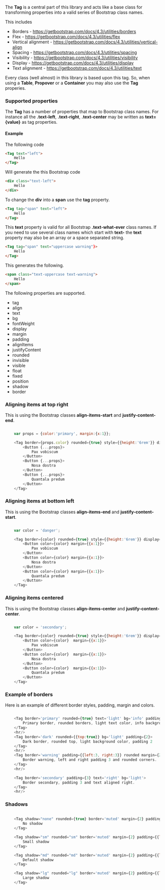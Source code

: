 
The **Tag** is a central part of this library and acts like a base class for transforming properties into a valid
series of Bootstrap class names.

This includes

* Borders - https://getbootstrap.com/docs/4.3/utilities/borders
* Flex - https://getbootstrap.com/docs/4.3/utilities/flex
* Vertical alignment - https://getbootstrap.com/docs/4.3/utilities/vertical-align
* Spacing - https://getbootstrap.com/docs/4.3/utilities/spacing
* Visibility - https://getbootstrap.com/docs/4.3/utilities/visibility
* Display - https://getbootstrap.com/docs/4.3/utilities/display
* Text alignment - https://getbootstrap.com/docs/4.3/utilities/text

Every class (well almost) in this library is based upon this tag. So, when using a **Table**, **Propover** or a **Container**
you may also use the **Tag** properies.

### Supported properties

The **Tag** has a number of properties that map to Bootstrap class names.
For instance all the **.text-left**, **.text-right**, **.text-center** may be written as **text={value}** as tag properties.

#### Example

The following code

```html static
<Tag text="left">
    Hello
</Tag>
```

Will generate the this Bootstrap code

```html static
<div class="text-left">
    Hello
</div>
```

To change the **div** into a **span** use the **tag** property.

```html static
<Tag tag="span" text="left">
    Hello
</Tag>
```

This **text** property is valid for all Bootstrap **.text-what-ever** class names.
If you need to use several class names which start with **text-** the **text** property 
may also be an array or a space separated string.


```html static
<Tag tag="span" text="uppercase warning"}>
    Hello
</Tag>
```

This generates the following.

```html static
<span class="text-uppercase text-warning">
    Hello
</span>
```


The following properties are supported.

* tag
* align
* text 
* bg
* fontWeight
* display 
* margin 
* padding
* alignItems
* justifyContent
* rounded
* invisible
* visible
* float
* fixed
* position
* shadow
* border

### Aligning items at top right

This is using the Bootstrap classes **align-items-start** and **justify-content-end**.


```js

    var props = {color:'primary', margin:{x:1}};

    <Tag border={props.color} rounded={true} style={{height:'6rem'}} display='flex' alignItems='start' justifyContent='end' padding={2} >
        <Button {...props}>
            Pax vobiscum
        </Button>
        <Button {...props}>
            Nosa dostra
        </Button>
        <Button {...props}>
            Quantala predum
        </Button>
    </Tag>

```


### Aligning items at bottom left

This is using the Bootstrap classes **align-items-end** and **justify-content-start**.

```js

    var color = 'danger';

    <Tag border={color} rounded={true} style={{height:'6rem'}} display='flex' alignItems='end' justifyContent='start' padding={2} >
        <Button color={color} margin={{x:1}}>
            Pax vobiscum
        </Button>
        <Button color={color} margin={{x:1}}>
            Nosa dostra
        </Button>
        <Button color={color} margin={{x:1}}>
            Quantala predum
        </Button>
    </Tag>

```

### Aligning items centered

This is using the Bootstrap classes **align-items-center** and **justify-content-center**.

```js

    var color = 'secondary';

    <Tag border={color} rounded={true} style={{height:'6rem'}} display='flex' alignItems='center' justifyContent='center' padding={2} >
        <Button color={color}  margin={{x:1}}>
            Pax vobiscum
        </Button>
        <Button color={color}  margin={{x:1}}>
            Nosa dostra
        </Button>
        <Button color={color}  margin={{x:1}}>
            Quantala predum
        </Button>
    </Tag>

```


### Example of borders

Here is an example of different border styles, padding, margin and colors.

```js

    <Tag border='primary' rounded={true} text='light' bg='info' padding={{left:3, right:3, bottom:2, top:2}}>
        Primary border, rounded borders, light text color, info background color and some padding 
    </Tag>
    <hr/>
    <Tag border='dark' rounded={{top:true}} bg='light' padding={2}>
        Dark border, rounded top, light background color, padding 2
    </Tag>
    <hr/>
    <Tag border='warning' padding={{left:3, right:3}} rounded margin={2}>
        Border warning, left and right padding 3 and rounded corners.
    </Tag>
    <hr/>

    <Tag border='secondary' padding={3} text='right' bg='light'>
        Border secondary, padding 3 and text aligned right.
    </Tag>
    <hr/>


```

### Shadows

```js
 
    <Tag shadow="none" rounded={true} border='muted' margin={2} padding={{left:4, right:4, y:2}}>
        No shadow
    </Tag>

    <Tag shadow="sm" rounded="sm" border='muted' margin={2} padding={{left:4, right:4, y:2}}>
        Small shadow
    </Tag>

    <Tag shadow="md" rounded="md" border='muted' margin={2} padding={{left:4, right:4, y:2}}>
        Default shadow
    </Tag>

    <Tag shadow="lg" rounded="lg" border='muted' margin={2} padding={{left:4, right:4, y:2}}>
        Large shadow
    </Tag>


```


